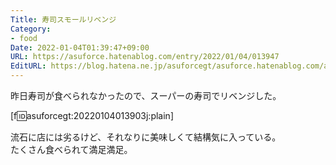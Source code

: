 ```yaml
---
Title: 寿司スモールリベンジ
Category:
- food
Date: 2022-01-04T01:39:47+09:00
URL: https://asuforce.hatenablog.com/entry/2022/01/04/013947
EditURL: https://blog.hatena.ne.jp/asuforcegt/asuforce.hatenablog.com/atom/entry/13574176438049166118
---
```


昨日寿司が食べられなかったので、スーパーの寿司でリベンジした。  

[f:id:asuforcegt:20220104013903j:plain]

流石に店には劣るけど、それなりに美味しくて結構気に入っている。  
たくさん食べられて満足満足。
